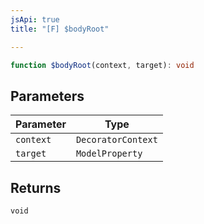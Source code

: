 ```yaml
---
jsApi: true
title: "[F] $bodyRoot"

---
```

```ts
function $bodyRoot(context, target): void
```

## Parameters

| Parameter | Type |
| ------ | ------ |
| `context` | `DecoratorContext` |
| `target` | `ModelProperty` |

## Returns

`void`
